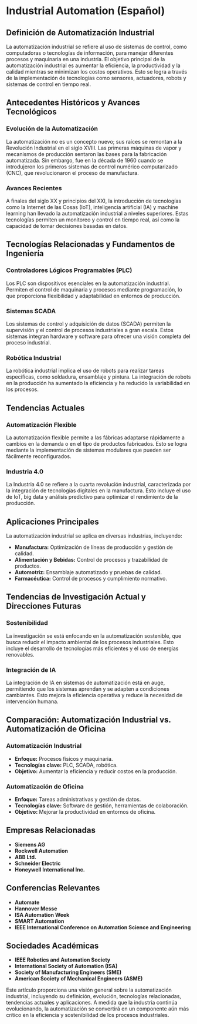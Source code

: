 # Industrial Automation (Español)

## Definición de Automatización Industrial

La automatización industrial se refiere al uso de sistemas de control, como computadoras o tecnologías de información, para manejar diferentes procesos y maquinaria en una industria. El objetivo principal de la automatización industrial es aumentar la eficiencia, la productividad y la calidad mientras se minimizan los costos operativos. Esto se logra a través de la implementación de tecnologías como sensores, actuadores, robots y sistemas de control en tiempo real.

## Antecedentes Históricos y Avances Tecnológicos

### Evolución de la Automatización

La automatización no es un concepto nuevo; sus raíces se remontan a la Revolución Industrial en el siglo XVIII. Las primeras máquinas de vapor y mecanismos de producción sentaron las bases para la fabricación automatizada. Sin embargo, fue en la década de 1960 cuando se introdujeron los primeros sistemas de control numérico computarizado (CNC), que revolucionaron el proceso de manufactura.

### Avances Recientes

A finales del siglo XX y principios del XXI, la introducción de tecnologías como la Internet de las Cosas (IoT), inteligencia artificial (IA) y machine learning han llevado la automatización industrial a niveles superiores. Estas tecnologías permiten un monitoreo y control en tiempo real, así como la capacidad de tomar decisiones basadas en datos.

## Tecnologías Relacionadas y Fundamentos de Ingeniería

### Controladores Lógicos Programables (PLC)

Los PLC son dispositivos esenciales en la automatización industrial. Permiten el control de maquinaria y procesos mediante programación, lo que proporciona flexibilidad y adaptabilidad en entornos de producción.

### Sistemas SCADA

Los sistemas de control y adquisición de datos (SCADA) permiten la supervisión y el control de procesos industriales a gran escala. Estos sistemas integran hardware y software para ofrecer una visión completa del proceso industrial.

### Robótica Industrial

La robótica industrial implica el uso de robots para realizar tareas específicas, como soldadura, ensamblaje y pintura. La integración de robots en la producción ha aumentado la eficiencia y ha reducido la variabilidad en los procesos.

## Tendencias Actuales

### Automatización Flexible

La automatización flexible permite a las fábricas adaptarse rápidamente a cambios en la demanda o en el tipo de productos fabricados. Esto se logra mediante la implementación de sistemas modulares que pueden ser fácilmente reconfigurados.

### Industria 4.0

La Industria 4.0 se refiere a la cuarta revolución industrial, caracterizada por la integración de tecnologías digitales en la manufactura. Esto incluye el uso de IoT, big data y análisis predictivo para optimizar el rendimiento de la producción.

## Aplicaciones Principales

La automatización industrial se aplica en diversas industrias, incluyendo:

- **Manufactura:** Optimización de líneas de producción y gestión de calidad.
- **Alimentación y Bebidas:** Control de procesos y trazabilidad de productos.
- **Automotriz:** Ensamblaje automatizado y pruebas de calidad.
- **Farmacéutica:** Control de procesos y cumplimiento normativo.

## Tendencias de Investigación Actual y Direcciones Futuras

### Sostenibilidad

La investigación se está enfocando en la automatización sostenible, que busca reducir el impacto ambiental de los procesos industriales. Esto incluye el desarrollo de tecnologías más eficientes y el uso de energías renovables.

### Integración de IA

La integración de IA en sistemas de automatización está en auge, permitiendo que los sistemas aprendan y se adapten a condiciones cambiantes. Esto mejora la eficiencia operativa y reduce la necesidad de intervención humana.

## Comparación: Automatización Industrial vs. Automatización de Oficina

### Automatización Industrial

- **Enfoque:** Procesos físicos y maquinaria.
- **Tecnologías clave:** PLC, SCADA, robótica.
- **Objetivo:** Aumentar la eficiencia y reducir costos en la producción.

### Automatización de Oficina

- **Enfoque:** Tareas administrativas y gestión de datos.
- **Tecnologías clave:** Software de gestión, herramientas de colaboración.
- **Objetivo:** Mejorar la productividad en entornos de oficina.

## Empresas Relacionadas

- **Siemens AG**
- **Rockwell Automation**
- **ABB Ltd.**
- **Schneider Electric**
- **Honeywell International Inc.**

## Conferencias Relevantes

- **Automate**
- **Hannover Messe**
- **ISA Automation Week**
- **SMART Automation**
- **IEEE International Conference on Automation Science and Engineering**

## Sociedades Académicas

- **IEEE Robotics and Automation Society**
- **International Society of Automation (ISA)**
- **Society of Manufacturing Engineers (SME)**
- **American Society of Mechanical Engineers (ASME)**

Este artículo proporciona una visión general sobre la automatización industrial, incluyendo su definición, evolución, tecnologías relacionadas, tendencias actuales y aplicaciones. A medida que la industria continúa evolucionando, la automatización se convertirá en un componente aún más crítico en la eficiencia y sostenibilidad de los procesos industriales.